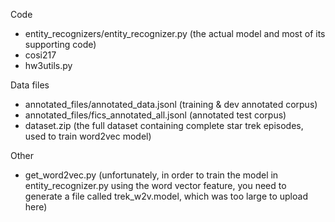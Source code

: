 Code
- entity_recognizers/entity_recognizer.py (the actual model and most of its supporting code)
- cosi217 
- hw3utils.py

Data files
- annotated_files/annotated_data.jsonl (training & dev annotated corpus)
- annotated_files/fics_annotated_all.jsonl (annotated test corpus)
- dataset.zip (the full dataset containing complete star trek episodes, used to train word2vec model)

Other
- get_word2vec.py (unfortunately, in order to train the model in entity_recognizer.py using the word vector feature, you need to generate a file called trek_w2v.model, which was too large to upload here)
